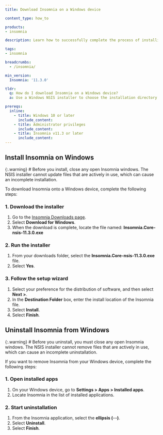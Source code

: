 ```yaml
---
title: Download Insomnia on a Windows device

content_type: how_to

products:
- insomnia

description: Learn how to successfully complete the process of installing Insomnia onto a Windows device.

tags:
- insomnia

breadcrumbs:
  - /insomnia/

min_version:
  Insomnia: '11.3.0'

tldr:
  q: How do I download Insomnia on a Windows device?
  a: Use a Windows NSIS installer to choose the installation directory of your preference.

prereqs:
  inline:
    - title: Windows 10 or later
      include_content:
    - title: Administrator privileges
      include_content:
    - title: Insomnia v11.3 or later
      include_content:   
---
```


## Install Insomnia on Windows

{:.warning} # Before you install, close any open Insomnia windows. The NSIS installer cannot update files that are actively in use, which can cause an incomplete installation.

To download Insomnia onto a Windows device, complete the following steps:

### 1. Download the installer
1. Go to the [Insomnia Downloads page](/insomnia.rest/download).
2. Select **Download for Windows**.
3. When the download is complete, locate the file named: **Insomnia.Core-nsis-11.3.0.exe**

### 2. Run the installer
1. From your downloads folder, select the **Insomnia.Core-nsis-11.3.0.exe** file.
2. Select **Yes**.

### 3. Follow the setup wizard
1. Select your preference for the distribution of software, and then select **Next >**.
2. In the **Destination Folder** box, enter the install location of the Insomnia file.
3. Select **Install**.
4. Select **Finish**.

## Uninstall Insomnia from Windows

{:.warning} # Before you uninstall, you must close any open Insomnia windows. The NSIS installer cannot remove files that are actively in use, which can cause an incomplete uninstallation.

If you want to remove Insomnia from your Windows device, complete the following steps:

### 1. Open installed apps
1. On your Windows device, go to **Settings > Apps > Installed apps**.
2. Locate Insomnia in the list of installed applications.

### 2. Start uninstallation
1. From the Insomnia application, select the **ellipsis (⋯)**.
2. Select **Uninstall**.
3. Select **Finish**.